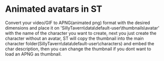 # Animated avatars in ST

Convert your video/GIF to APNG(animated png) format with the desired dimensions and place it on 'SillyTavern\data\default-user\thumbnails\avatar' with the name of the character you want to create, next you just create the character without an avatar, ST will copy the thumbnail into the main character folder(SillyTavern\data\default-user\characters) and embed the char description, then you can change the thumbnail if you dont want to load an APNG as thumbnail.
